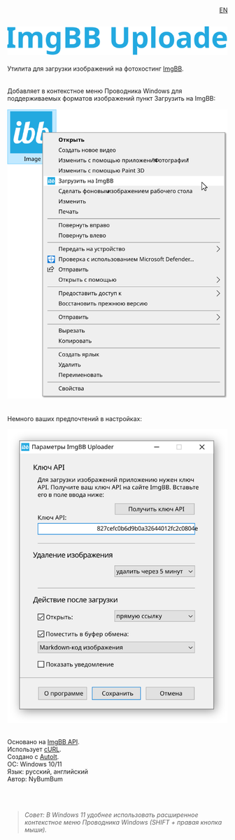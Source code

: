 <p align="right"><a href="https://github.com/nbb1967/imgbb-uploader">EN</a></p> 


![ImgBB Uploader](images/header.svg)
-----------------
Утилита для загрузки изображений на фотохостинг [ImgBB](https://imgbb.com/).
<br>
<br>
<br>
Добавляет в контекстное меню Проводника Windows для поддерживаемых форматов изображений пункт Загрузить на ImgBB:
<br>
<br>
![](images/menu_ru.svg)
<br>
<br>
<br>
Немного ваших предпочтений в настройках:

![](images/settings_ru.svg)
<br>
<br>

Основано на [ImgBB API](https://api.imgbb.com/).    
Использует [cURL](https://curl.se/).    
Создано с [AutoIt](https://www.autoitscript.com/site/).    
ОС: Windows 10/11    
Язык: русский, английский    
Автор: NyBumBum     
<br>
<br>
<br>
>*Совет: В Windows 11 удобнее использовать расширенное контекстное меню Проводника Windows (SHIFT + правая кнопка мыши).*
